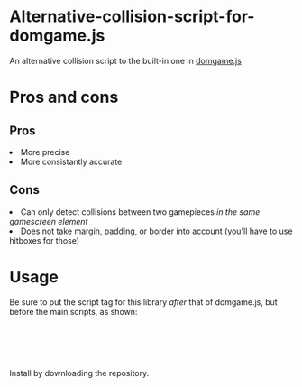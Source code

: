# Alternative-collision-script-for-domgame.js
An alternative collision script to the built-in one in <a href="https://github.com/yikuansun/domgame.js">domgame.js</a>

# Pros and cons
<h2>Pros</h2>
<li>More precise</li>
<li>More consistantly accurate</li>
<h2>Cons</h2>
<li>Can only detect collisions between two gamepieces <i>in the same gamescreen element</i></li>
<li>Does not take margin, padding, or border into account (you'll have to use hitboxes for those)</li>

# Usage
Be sure to put the script tag for this library <i>after</i> that of domgame.js, but before the main scripts, as shown:
<pre><script src="domgame.js"></script>
<script src="domgamecollision.js"></script>
<script src="main.js"></script></pre>
Install by downloading the repository.

